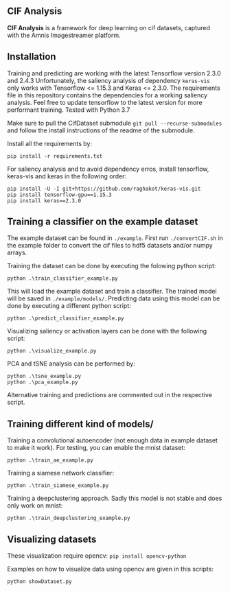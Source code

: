 ## CIF Analysis
**CIF Analysis** is a framework for deep learning on cif datasets, captured with the Amnis Imagestreamer platform.

## Installation
Training and predicting are working with the latest Tensorflow version 2.3.0 and 2.4.3
Unfortunately, the saliency analysis of dependency `keras-vis` only works with Tensorflow <= 1.15.3 and Keras <= 2.3.0.
The requirements file in this repository contains the dependencies for a working saliency analysis. Feel free to update tensorflow to the latest version for more performant training.
Tested with Python 3.7


Make sure to pull the CifDataset submodule `git pull --recurse-submodules` and follow the install instructions of the readme of the submodule.

Install all the requirements by:
```
pip install -r requirements.txt
```


For saliency analysis and to avoid dependency erros, install tensorflow, keras-vis and keras in the following order:
```
pip install -U -I git+https://github.com/raghakot/keras-vis.git
pip install tensorflow-gpu==1.15.3
pip install keras==2.3.0
```


## Training a classifier on the example dataset
The example dataset can be found in `./example`.
First run `./convertCIF.sh` in the example folder to convert the cif files to hdf5 datasets and/or numpy arrays.

Training the dataset can be done by executing the folowing python script:
```
python .\train_classifier_example.py
```
This will load the example dataset and train a classifier. The trained model will be saved in `./example/models/`.
Predicting data using this model can be done by executing a different python script:
```
python .\predict_classifier_example.py
```
Visualizing saliency or activation layers can be done with the following script:
```
python .\visualize_example.py
```

PCA and tSNE analysis can be performed by:
```
python .\tsne_example.py
python .\pca_example.py
```


Alternative training and predictions are commented out in the respective script.


## Training different kind of models/
Training a convolutional autoencoder (not enough data in example dataset to make it work). For testing, you can enable the mnist dataset:
```
python .\train_ae_example.py
```

Training a siamese network classifier:
```
python .\train_siamese_example.py
```

Training a deepclustering approach. Sadly this model is not stable and does only work on mnist:
```
python .\train_deepclustering_example.py
```

## Visualizing datasets
These visualization require opencv: `pip install opencv-python`

Examples on how to visualize data using opencv are given in this scripts:
```
python showDataset.py
```